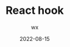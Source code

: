 ---
title: React hook
author: wx
date: '2022-08-15'
showAccessNumber: true,
categories:
  - 源码解读
tag: 
  - 源码
  - React
---